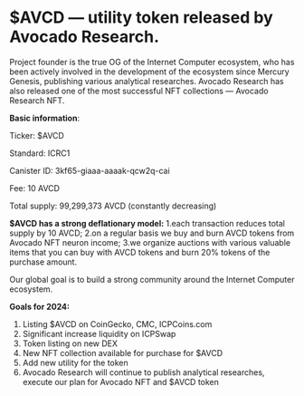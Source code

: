 # $AVCD — utility token released by Avocado Research.

Project founder is the true OG of the Internet Computer ecosystem, who has been actively involved in the development of the ecosystem since Mercury Genesis, publishing various analytical researches. Avocado Research has also released one of the most successful NFT collections — Avocado Research NFT.

**Basic information**:

Ticker: $AVCD 

Standard: ICRC1 

Canister ID: 3kf65-giaaa-aaaak-qcw2q-cai
 
Fee: 10 AVCD 

Total supply: 99,299,373 AVCD (constantly decreasing)

**$AVCD has a strong deflationary model:**
1.each transaction reduces total supply by 10 AVCD;
2.on a regular basis we buy and burn AVCD tokens from Avocado NFT neuron income;
3.we organize auctions with various valuable items that you can buy with AVCD tokens and burn 20% tokens of the purchase amount.


Our global goal is to build a strong community around the Internet Computer ecosystem. 

**Goals for 2024:**

1. Listing $AVCD on CoinGecko, CMC, ICPCoins.com 
2. Significant increase liquidity on ICPSwap
3. Token listing on new DEX
4. New NFT collection available for purchase for $AVCD
5. Add new utility for the token
6. Avocado Research will continue to publish analytical researches, execute our plan for Avocado NFT and $AVCD token
